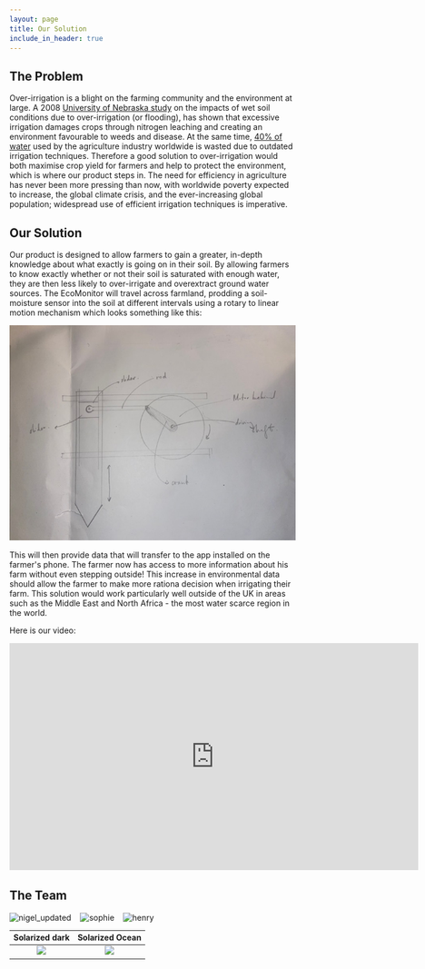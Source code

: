 ```yaml
---
layout: page
title: Our Solution
include_in_header: true
---
```


## The Problem

Over-irrigation is a blight on the farming community and the environment at large. A 2008 [University of Nebraska study](https://cropwatch.unl.edu/documents/g1904.pdf) on the impacts of wet soil conditions due to over-irrigation (or flooding), has shown that excessive irrigation damages crops through nitrogen leaching and creating an environment favourable to weeds and disease. At the same time, [40% of water](https://htt.io/water-usage-in-the-agricultural-industry/) used by the agriculture industry worldwide is wasted due to outdated irrigation techniques. Therefore a good solution to over-irrigation would both maximise crop yield for farmers and help to protect the environment, which is where our product steps in.
The need for efficiency in agriculture has never been more pressing than now, with worldwide poverty expected to increase, the global climate crisis, and the ever-increasing global population; widespread use of efficient irrigation techniques is imperative.

## Our Solution

Our product is designed to allow farmers to gain a greater, in-depth knowledge about what exactly is going on in their soil. By allowing farmers to know exactly whether or not their soil is saturated with enough water, they are then less likely to over-irrigate and overextract ground water sources.
The EcoMonitor will travel across farmland, prodding a soil-moisture sensor into the soil at different intervals using a rotary to linear motion mechanism which looks something like this:

![lowering mechanism](/Photo-Oztoprak-663%2C530%2C473.890823.jpg)

This will then provide data that will transfer to the app installed on the farmer's phone. The farmer now has access to more information about his farm without even stepping outside! This increase in environmental data should allow the farmer to make more rationa decision when irrigating their farm. This solution would work particularly well outside of the UK in areas such as the Middle East and North Africa - the most water scarce region in the world.

Here is our video:

<iframe width="720" height="400" src="https://www.youtube-nocookie.com/embed/LIaHkp802dM" title="YouTube video player" frameborder="0" allow="accelerometer; autoplay; clipboard-write; encrypted-media; gyroscope; picture-in-picture" allowfullscreen></iframe>

## The Team
![nigel_updated](https://user-images.githubusercontent.com/66517600/165692681-56458673-336a-487d-b69b-81070cc4d53b.jpg)
&nbsp;&nbsp;
![sophie](https://user-images.githubusercontent.com/66517600/165625082-f282f797-9ceb-4227-aeb1-d7ee6abed49f.jpg)
&nbsp;&nbsp;
![henry](https://user-images.githubusercontent.com/66517600/165625042-41580f9f-5645-4147-80a7-5c771c369e30.jpg)

Solarized dark             |  Solarized Ocean
:-------------------------:|:-------------------------:
![](https://user-images.githubusercontent.com/66517600/165692681-56458673-336a-487d-b69b-81070cc4d53b.jpg)  |  ![](https://user-images.githubusercontent.com/66517600/165625082-f282f797-9ceb-4227-aeb1-d7ee6abed49f.jpg)
